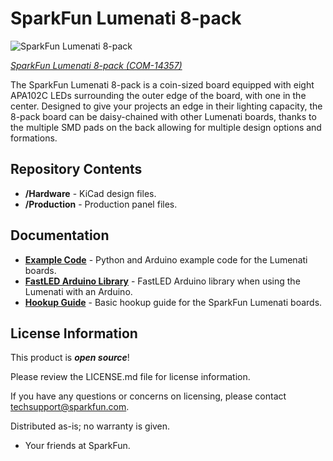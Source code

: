 SparkFun Lumenati 8-pack
========================================

![SparkFun Lumenati 8-pack](https://cdn.sparkfun.com//assets/parts/1/2/3/5/2/14357-01.jpg)

[*SparkFun Lumenati 8-pack (COM-14357)*](https://www.sparkfun.com/products/14357)

The SparkFun Lumenati 8-pack is a coin-sized board equipped with eight APA102C LEDs surrounding the outer edge of the board, with one in the center. Designed to give your projects an edge in their lighting capacity, the 8-pack board can be daisy-chained with other Lumenati boards, thanks to the multiple SMD pads on the back allowing for multiple design options and formations. 

Repository Contents
-------------------

* **/Hardware** - KiCad design files.
* **/Production** - Production panel files.

Documentation
--------------
* **[Example Code](https://github.com/sparkfun/SparkFun_Lumenati_Code)** - Python and Arduino example code for the Lumenati boards.
* **[FastLED Arduino Library](https://github.com/FastLED/FastLED)** - FastLED Arduino library when using the Lumenati with an Arduino.
* **[Hookup Guide](https://learn.sparkfun.com/tutorials/lumenati-hookup-guide)** - Basic hookup guide for the SparkFun Lumenati boards.

License Information
-------------------

This product is _**open source**_! 

Please review the LICENSE.md file for license information. 

If you have any questions or concerns on licensing, please contact techsupport@sparkfun.com.

Distributed as-is; no warranty is given.

- Your friends at SparkFun.

_<COLLABORATION CREDIT>_
